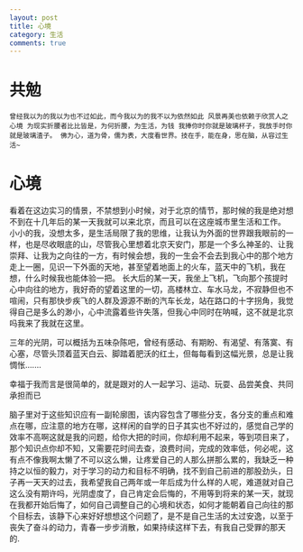 ```yaml
---
layout: post
title: 心境
category: 生活
comments: true
---
```



# 共勉

`曾经我以为的我以为也不过如此，而今我以为的我不以为依然如此
风景再美也依赖于欣赏人之心境
为现实折腰者比比皆是，为何折腰，为生活，为钱
我捧你时你就是玻璃杯子，我放手时你就是玻璃渣子。
佛为心，道为骨，儒为表，大度看世界。技在手，能在身，思在脑，从容过生活~`

# 心境

看着在这边实习的情景，不禁想到小时候，对于北京的情节，那时候的我是绝对想不到在十几年后的某一天我就可以来北京，而且可以在这座城市里生活和工作。
小小的我，没想太多，是生活局限了我的思维，让我认为外面的世界跟我眼前的一样，也是尽收眼底的山，尽管我心里想着北京天安门，那是一个多么神圣的、让我崇拜、让我为之向往的一方，有时候会想，我的一生会不会去到我心中的那个地方走上一圈，见识一下外面的天地，甚至望着地面上的火车，蓝天中的飞机，我在想，什么时候我也能体验一把。
长大后的某一天，我坐上飞机，飞向那个孩提时心中向往的地方，我好奇的望着这里的一切，高楼林立、车水马龙，不寂静但也不喧闹，只有那快步疾飞的人群及源源不断的汽车长龙，站在路口的十字拐角，我觉得自己是多么的渺小，心中流露着些许失落，但我心中同时在呐喊，这不就是北京吗我来了我就在这里。


三年的光阴，可以概括为五味杂陈吧，曾经有感动、有期盼、有渴望、有落寞、有心塞，尽管头顶着蓝天白云、脚踏着肥沃的红土，但每每看到这幅光景，总是让我惆怅.......

幸福于我而言是很简单的，就是跟对的人一起学习、运动、玩耍、品尝美食、共同承担而已

脑子里对于这些知识应有一副轮廓图，该内容包含了哪些分支，各分支的重点和难点在哪，应注意的地方在哪，这样闲的自学的日子其实也不好过的，感觉自己学的效率不高啊这就是我的问题，给你大把的时间，你却利用不起来，等到项目来了，那个知识点你却不知，又需要花时间去查，浪费时间，完成的效率低，何必呢，这有点不像我啊太懒了不可以这么懒，让疼爱自己的人那么拼那么累的，我缺乏一种持之以恒的毅力，对于学习的动力和目标不明确，找不到自己前进的那股劲头，日子再一天天的过去，我希望我自己两年或一年后成为什么样的人呢，难道就对自己这么没有期许吗，光阴虚度了，自己肯定会后悔的，不用等到将来的某一天，就现在我都开始后悔了，如何自己调整自己的心境和状态，如何才能朝着自己向往的那个目标去，该静下心来好好想想这个问题了，是不是自己生活的太过安逸，以至于丧失了奋斗的动力，青春一步步消散，如果持续这样下去，有我自己受罪的那天的.　　　　
